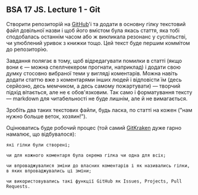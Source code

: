 ## BSA 17 JS. Lecture 1 - Git
Створити репозиторій на  [GitHub](https://github.com)'і та додати в 
основну гілку текстовий файл довільної назви і щоб його вмістом була 
якась стаття, яка тобі сподобалась останнім часом або ж викликала 
резонанс у суспільстві, чи улюблений уривок з книжки тощо. Цей текст 
буде першим коммітом до репозиторію.

Завдання полягає в тому, щоб відредагувати помилки в статті (якщо вони 
є — можна спеллчекером прогнати, наприклад) і додати свою думку стосовно 
вибраної теми у вигляді коментарів. Можна навіть додати статтю вже з 
коментарями інших людей і відповісти їм (десь серйозно, десь мемчиком, 
а десь самому пожартувати) — творчий підхід вітається, але не є 
обов'язковим. Так само і форматування тексту — markdown для 
читабельності не буде лишнім, але й не вимагається.

Зробіть два таких текстових файли, будь ласка, по статті на кожен 
("нам нужно больше веток, хозяин!").

Оцінюватись буде робочий процес (той самий [GitKraken](https://www.gitkraken.com/) дуже 
гарно намалює, що відбувалося):

`які гілки були створені;`

`чи для кожного коментаря була окрема гілка чи одна для всіх;`

`чи впроваджувалися зміни до власних коментарів і як називались гілки, в яких впроваджувались ці зміни;`

`чи використовувались такі функції GitHub як Issues, Projects, Pull Requests.`